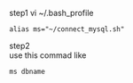 step1
vi ~/.bash_profile  
```
alias ms="~/connect_mysql.sh"
```
step2  
use this commad like
```
ms dbname
```
